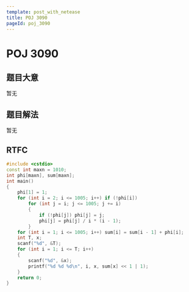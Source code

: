 ```yaml
---
template: post_with_netease
title: POJ 3090
pageId: poj_3090
---
```


# POJ 3090
<span id="poem"></span><script>$(function(){$.ajax('/api/poem?rnd='+Date.now()+Math.random()).done(function(data){$('#poem').text(data);});});</script>
## 题目大意
暂无

## 题目解法
暂无

## RTFC

```cpp
#include <cstdio>
const int maxn = 1010;
int phi[maxn], sum[maxn];
int main()
{
    phi[1] = 1;
    for (int i = 2; i <= 1005; i++) if (!phi[i])
        for (int j = i; j <= 1005; j += i)
        {
            if (!phi[j]) phi[j] = j;
            phi[j] = phi[j] / i * (i - 1);
        }
    for (int i = 1; i <= 1005; i++) sum[i] = sum[i - 1] + phi[i];
    int T, x;
    scanf("%d", &T);
    for (int i = 1; i <= T; i++)
    {
        scanf("%d", &x);
        printf("%d %d %d\n", i, x, sum[x] << 1 | 1);
    }
    return 0;
}

```
<div id="__comment"></div>
